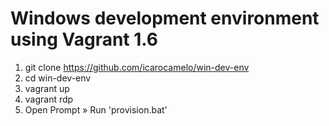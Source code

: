 Windows development environment using Vagrant 1.6
===========


1. git clone https://github.com/icarocamelo/win-dev-env
2. cd win-dev-env
3. vagrant up
4. vagrant rdp
5. Open Prompt » Run 'provision.bat'
